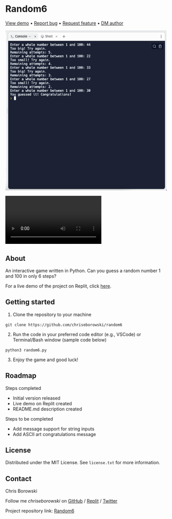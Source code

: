 # Random6

[View demo](https://replit.com/@chriseborowski/Random6) • [Report bug](https://github.com/chriseborowski/random6/issues) • [Request feature](https://github.com/chriseborowski/random6/issues) • [DM author](https://twitter.com/chriseborowski)

![Live demo](https://github.com/chriseborowski/random6/blob/main/live-demo.png)

![Live demo video clip](https://github.com/chriseborowski/random6/blob/main/random6-video-clip.mov)

## About

An interactive game written in Python. Can you guess a random number 1 and 100 in only 6 steps?

For a live demo of the project on Replit, click [here](https://replit.com/@chriseborowski/Random6).

## Getting started

1. Clone the repository to your machine

`git clone https://github.com/chriseborowski/random6`

2. Run the code in your preferred code editor (e.g., VSCode) or Terminal/Bash window (sample code below)

`python3 random6.py`

3. Enjoy the game and good luck!

## Roadmap

Steps completed

* Initial version released 
* Live demo on Replit created 
* README.md description created

Steps to be completed

* Add message support for string inputs
* Add ASCII art congratulations message

## License

Distributed under the MIT License. See `license.txt` for more information.

## Contact

Chris Borowski

Follow me *chriseborowski* on [GitHub](https://github.com/chriseborowski) / [Replit](https://replit.com/@chriseborowski/) / [Twitter](https://twitter.com/chriseborowski)

Project repository link: [Random6](https://github.com/chriseborowski/random6)
